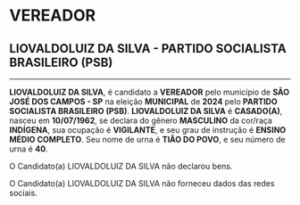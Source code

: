 # VEREADOR
## LIOVALDOLUIZ DA SILVA - PARTIDO SOCIALISTA BRASILEIRO (PSB)
---
**LIOVALDOLUIZ DA SILVA**, é candidato a **VEREADOR** pelo município de **SÃO JOSÉ DOS CAMPOS - SP** na eleição **MUNICIPAL** de **2024** pelo **PARTIDO SOCIALISTA BRASILEIRO (PSB)**.
**LIOVALDOLUIZ DA SILVA** é **CASADO(A)**, nasceu em **10/07/1962**, se declara do gênero **MASCULINO** da cor/raça **INDÍGENA**, sua ocupação é **VIGILANTE**, e seu grau de instrução é **ENSINO MÉDIO COMPLETO**.
Seu nome de urna é **TIÃO DO POVO**, e seu número de urna é **40**.

O Candidato(a) LIOVALDOLUIZ DA SILVA não declarou bens.


O Candidato(a) LIOVALDOLUIZ DA SILVA não forneceu dados das redes sociais.